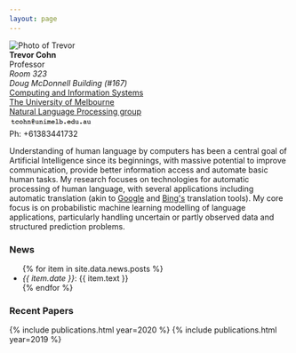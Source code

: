 ```yaml
---
layout: page
---
```


<div class="row">
    <div class="col-sm-3"><img src="{{ site.baseurl }}public/mug18.png" alt="Photo of Trevor"></div> 
    <div class="col-sm-9">
	  <div class="row">
	    <div class="col-sm-3">
	      <b>Trevor Cohn</b>
	      <br>Professor 
	      <address>
		Room 323<br/>
		Doug McDonnell Building (#167)
	      </address>
	    </div>
		<div class="col-sm-7">
		  <a href="http://www.cis.unimelb.edu.au">Computing and Information Systems</a><br/>
		  <a href="http://www.unimelb.edu.au">The University of Melbourne</a><br/>
		  <a href="http://uom-nlp.github.io/">Natural Language Processing group</a>
		</div>
	  </div>
	  <div class="row">
	    <div class="col-sm-3">
	<script type="text/javascript"><!--
	document.write('<a href="' +
	'&#109;&#097;&#105;&#108;&#116;&#111;&#058;&#116;' +
	'&#099;&#111;&#104;&#110;&#064;&#117;&#110;&#105;' +
	'&#109;&#101;&#108;&#098;&#046;&#101;&#100;&#117;' +
	'&#046;&#097;&#117;&#013;&#010;">' +
	'<span class="glyphicon glyphicon-envelope"></span></a> Email');
	//-->
	</script>
	<noscript><IMG alt="E-mail" border=0 src="./email.jpg"></noscript>
	    </div>
	    <div class="col-sm-7"> Ph: +61383441732 </div>
	    </div>
	</div>
    </div>

<p class="message">
  Understanding of human language by computers has been a central goal of
  Artificial Intelligence since its beginnings, with massive potential to
  improve communication, provide better information access and automate basic
  human tasks. My research focuses on technologies for automatic processing of
  human language, with several applications including automatic translation 
  (akin to <a href="http://translate.google.com">Google</a> and
  <a href="http://www.bing.com/translator">Bing's</a> translation tools). 
  My core focus is on probabilistic machine learning modelling
  of language applications, particularly handling uncertain
  or partly observed data and structured prediction problems.
</p>

<h3>News</h3>
<ul>
{% for item in site.data.news.posts %}
  <li><i>{{ item.date }}</i>: {{ item.text }}</li>
{% endfor %}
</ul>

<h3>Recent Papers</h3>

{% include publications.html year=2020 %}
{% include publications.html year=2019 %}
